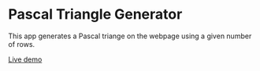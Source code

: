 # Pascal Triangle Generator

This app generates a Pascal triange on the webpage using a given number of rows.

[Live demo](https://danirrivee.github.io/pascalTriangle/pascalTriangle.html)
